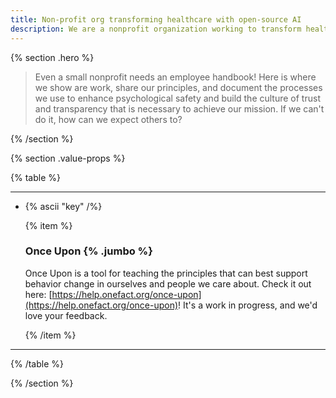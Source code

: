 ```yaml
---
title: Non-profit org transforming healthcare with open-source AI
description: We are a nonprofit organization working to transform healthcare access and efficiency globally using open-source artificial intelligence (AI) solutions
---
```


{% section .hero %}

> Even a small nonprofit needs an employee handbook! Here is where we show are work, share our principles, and document the processes we use to enhance psychological safety and build the culture of trust and transparency that is necessary to achieve our mission. If we can't do it, how can we expect others to?

{% /section %}

{% section .value-props %}

{% table %}

---

- {% ascii "key" /%}

  {% item %}

  ### Once Upon {% .jumbo %}

  Once Upon is a tool for teaching the principles that can best support behavior change in ourselves and people we care about. Check it out here: [https://help.onefact.org/once-upon](https://help.onefact.org/once-upon)! It's a work in progress, and we'd love your feedback.

  {% /item %}

---

{% /table %}

{% /section %}
